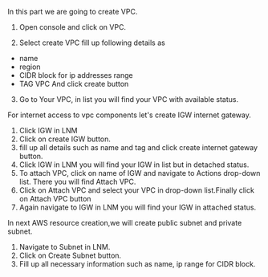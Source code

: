 In this part we are going to create VPC.
1. Open console and click on VPC.

2. Select create VPC
fill up following details as 
- name 
- region
- CIDR block for ip addresses range
- TAG VPC
And click create button 

3. Go to Your VPC, in list you will find your VPC with available status.

For internet access to vpc components let's create IGW internet gateway.

1. Click IGW in LNM
2. Click on create IGW button.
3. fill up all details such as name and tag and click create internet gateway button.
4. Click IGW in LNM you will find your IGW in list but in detached status.
5. To attach VPC, click on name of IGW and navigate to Actions drop-down list. There you will find Attach VPC.
6. Click on Attach VPC and select your VPC in drop-down list.Finally click on Attach VPC button
7. Again navigate to IGW in LNM you will find your IGW in attached status.

In next AWS resource creation,we will create public subnet and private subnet.

1. Navigate to Subnet in LNM.
2. Click on Create Subnet button.
3. Fill up all necessary information such as name, ip range for CIDR block.



